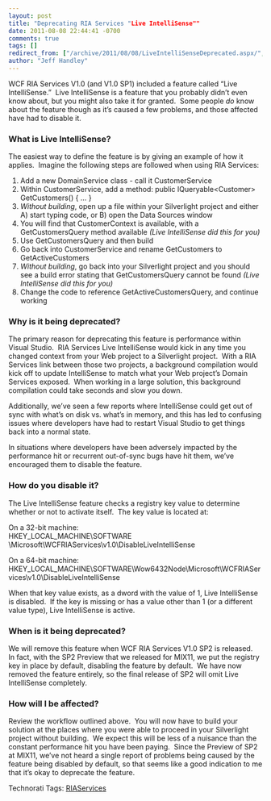 ```yaml
---
layout: post
title: "Deprecating RIA Services "Live IntelliSense""
date: 2011-08-08 22:44:41 -0700
comments: true
tags: []
redirect_from: ["/archive/2011/08/08/LiveIntelliSenseDeprecated.aspx/", "/archive/2011/08/08/liveintellisensedeprecated.aspx"]
author: "Jeff Handley"
---
```

<!-- more -->
<p>WCF RIA Services V1.0 (and V1.0 SP1) included a feature called “Live IntelliSense.”  Live IntelliSense is a feature that you probably didn’t even know about, but you might also take it for granted.  Some people <em>do</em> know about the feature though as it’s caused a few problems, and those affected have had to disable it.</p>
<h3>What is Live IntelliSense?</h3>
<p>The easiest way to define the feature is by giving an example of how it applies.  Imagine the following steps are followed when using RIA Services:</p>
<ol>
    <li>Add a new DomainService class - call it CustomerService </li>
    <li>Within CustomerService, add a method: public IQueryable&lt;Customer&gt; GetCustomers() { … } </li>
    <li><em>Without building</em>, open up a file within your Silverlight project and either A) start typing code, or B) open the Data Sources window </li>
    <li>You will find that CustomerContext is available, with a GetCustomersQuery method available <em>(Live IntelliSense did this for you)</em> </li>
    <li>Use GetCustomersQuery and then build </li>
    <li>Go back into CustomerService and rename GetCustomers to GetActiveCustomers </li>
    <li><em>Without building</em>, go back into your Silverlight project and you should see a build error stating that GetCustomersQuery cannot be found <em>(Live IntelliSense did this for you)</em> </li>
    <li>Change the code to reference GetActiveCustomersQuery, and continue working </li>
</ol>
<h3>Why is it being deprecated?</h3>
<p>The primary reason for deprecating this feature is performance within Visual Studio.  RIA Services Live IntelliSense would kick in any time you changed context from your Web project to a Silverlight project.  With a RIA Services link between those two projects, a background compilation would kick off to update IntelliSense to match what your Web project’s Domain Services exposed.  When working in a large solution, this background compilation could take seconds and slow you down.</p>
<p>Additionally, we’ve seen a few reports where IntelliSense could get out of sync with what’s on disk vs. what’s in memory, and this has led to confusing issues where developers have had to restart Visual Studio to get things back into a normal state.</p>
<p>In situations where developers have been adversely impacted by the performance hit or recurrent out-of-sync bugs have hit them, we’ve encouraged them to disable the feature.</p>
<h3>How do you disable it?</h3>
<p>The Live IntelliSense feature checks a registry key value to determine whether or not to activate itself.  The key value is located at:</p>
<p>On a 32-bit machine: <br />
HKEY_LOCAL_MACHINE\SOFTWARE \Microsoft\WCFRIAServices\v1.0\DisableLiveIntelliSense</p>
<p>On a 64-bit machine: <br />
HKEY_LOCAL_MACHINE\SOFTWARE\Wow6432Node\Microsoft\WCFRIAServices\v1.0\DisableLiveIntelliSense</p>
<p>When that key value exists, as a dword with the value of 1, Live IntelliSense is disabled.  If the key is missing or has a value other than 1 (or a different value type), Live IntelliSense is active.</p>
<h3>When is it being deprecated?</h3>
<p>We will remove this feature when WCF RIA Services V1.0 SP2 is released.  In fact, with the SP2 Preview that we released for MIX11, we put the registry key in place by default, disabling the feature by default.  We have now removed the feature entirely, so the final release of SP2 will omit Live IntelliSense completely.</p>
<h3>How will I be affected?</h3>
<p>Review the workflow outlined above.  You will now have to build your solution at the places where you were able to proceed in your Silverlight project without building.  We expect this will be less of a nuisance than the constant performance hit you have been paying.  Since the Preview of SP2 at MIX11, we’ve not heard a single report of problems being caused by the feature being disabled by default, so that seems like a good indication to me that it’s okay to deprecate the feature.</p>
<div style="PADDING-BOTTOM: 0px; MARGIN: 0px; PADDING-LEFT: 0px; PADDING-RIGHT: 0px; DISPLAY: inline; FLOAT: none; PADDING-TOP: 0px" id="scid:0767317B-992E-4b12-91E0-4F059A8CECA8:2b324231-f62a-4af8-b85e-8c89a24cf0c0" class="wlWriterEditableSmartContent">Technorati Tags: <a rel="tag" href="http://technorati.com/tags/RIAServices">RIAServices</a></div>
<h3> </h3>

